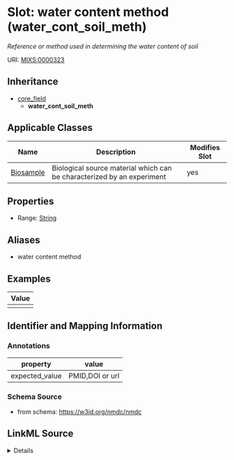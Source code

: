 # Slot: water content method (water_cont_soil_meth)


_Reference or method used in determining the water content of soil_



URI: [MIXS:0000323](https://w3id.org/mixs/0000323)




## Inheritance

* [core_field](core_field.md)
    * **water_cont_soil_meth**





## Applicable Classes

| Name | Description | Modifies Slot |
| --- | --- | --- |
[Biosample](Biosample.md) | Biological source material which can be characterized by an experiment |  yes  |







## Properties

* Range: [String](String.md)



## Aliases


* water content method




## Examples

| Value |
| --- |
|  |

## Identifier and Mapping Information





### Annotations

| property | value |
| --- | --- |
| expected_value | PMID,DOI or url || occurrence | 1 |



### Schema Source


* from schema: https://w3id.org/nmdc/nmdc




## LinkML Source

<details>
```yaml
name: water_cont_soil_meth
annotations:
  expected_value:
    tag: expected_value
    value: PMID,DOI or url
  occurrence:
    tag: occurrence
    value: '1'
description: Reference or method used in determining the water content of soil
title: water content method
examples:
- value: ''
from_schema: https://w3id.org/nmdc/nmdc
aliases:
- water content method
rank: 1000
is_a: core field
string_serialization: '{PMID}|{DOI}|{URL}'
slot_uri: MIXS:0000323
multivalued: false
alias: water_cont_soil_meth
domain_of:
- Biosample
range: string

```
</details>